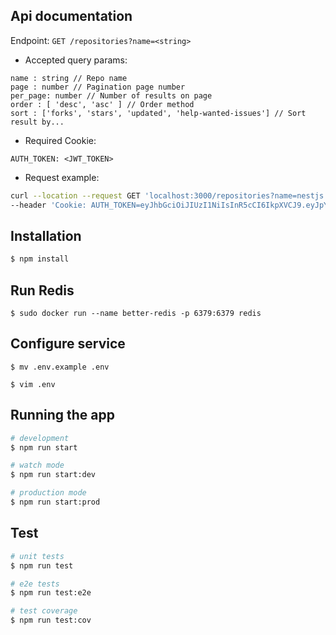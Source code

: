 ## Api documentation

Endpoint: `GET /repositories?name=<string>`
- Accepted query params:
```
name : string // Repo name
page : number // Pagination page number
per_page: number // Number of results on page
order : [ 'desc', 'asc' ] // Order method
sort : ['forks', 'stars', 'updated', 'help-wanted-issues'] // Sort result by...
```
- Required Cookie:
```
AUTH_TOKEN: <JWT_TOKEN>
```
- Request example:
```bash
curl --location --request GET 'localhost:3000/repositories?name=nestjs' \
--header 'Cookie: AUTH_TOKEN=eyJhbGciOiJIUzI1NiIsInR5cCI6IkpXVCJ9.eyJpYXQiOjE1MTYyMzkwMjJ9.2clllx6-NcqpYF0Tk9Zt9mQQivp7gHBH55zyEtz-4dA'
```
## Installation

```bash
$ npm install
```

## Run Redis

```
$ sudo docker run --name better-redis -p 6379:6379 redis
```

## Configure service

```
$ mv .env.example .env

$ vim .env
```

## Running the app

```bash
# development
$ npm run start

# watch mode
$ npm run start:dev

# production mode
$ npm run start:prod
```

## Test

```bash
# unit tests
$ npm run test

# e2e tests
$ npm run test:e2e

# test coverage
$ npm run test:cov
```